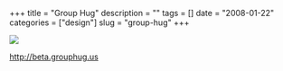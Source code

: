 +++
title = "Group Hug"
description = ""
tags = []
date = "2008-01-22"
categories = ["design"]
slug = "group-hug"
+++


 

  <div id="screens-thumbs" class="clearfix">
    <div class="txt-center" id="design-submission"><a href="http://beta.grouphug.us/"><img id='bluga-thumbnail-1101' class='bluga-thumbnail large' src='/media/bluga/
wt47f282047e113_0.jpg'/></a></div>  
  </div>   
<p><a href="http://beta.grouphug.us/">http://beta.grouphug.us</a></p>




